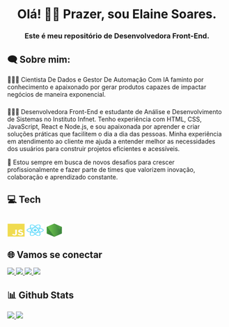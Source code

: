 <h1 align="center">Olá! 👋😄 Prazer, sou Elaine Soares.</h1>
<h3 align="center">Este é meu repositório de Desenvolvedora Front-End.</h3>

<h2 align="left">🗨 Sobre mim:</h2>
🧑🏻‍🎓 Cientista De Dados e Gestor De Automação Com IA faminto por conhecimento e apaixonado por gerar produtos capazes de impactar negócios de maneira exponencial.

###
👨🏻‍💻 Desenvolvedora Front-End e estudante de Análise e Desenvolvimento de Sistemas no Instituto Infnet. Tenho experiência com HTML, CSS, JavaScript, React e Node.js, e sou apaixonada por aprender e criar soluções práticas que facilitem o dia a dia das pessoas. Minha experiência em atendimento ao cliente me ajuda a entender melhor as necessidades dos usuários para construir projetos eficientes e acessíveis.

🚀 Estou sempre em busca de novos desafios para crescer profissionalmente e fazer parte de times que valorizem inovação, colaboração e aprendizado constante.




<h2 align="left">💻 Tech </h2>
<div style="display: inline_block"><br>
  <img align="center" alt="Ela-Js" height="30" width="40" src="https://raw.githubusercontent.com/devicons/devicon/master/icons/javascript/javascript-plain.svg">
  <img align="center" alt="Ela-React" height="30" width="40" src="https://raw.githubusercontent.com/devicons/devicon/master/icons/react/react-original.svg">
   <img align="center" alt="Ela-Node" height="30" width="40" src="https://raw.githubusercontent.com/devicons/devicon/master/icons/nodejs/nodejs-original.svg">
</div>


<h2 align="left">🌐 Vamos se conectar </h2>
<div> 
    <a href="mailto:elaine.almeida@al.infnet.edu.br" target="_blank">
      <img src="https://img.shields.io/badge/-Gmail-%23333?style=for-the-badge&logo=gmail&logoColor=white">
    </a>
    <a href="https://www.linkedin.com/in/elaine-soares-ti/" target="_blank">
      <img src="https://img.shields.io/badge/-LinkedIn-%230077B5?style=for-the-badge&logo=linkedin&logoColor=white">
    </a>  
    <a href="https://portfolio-elainesoares.netlify.app/#/home" target="_blank">
      <img src="https://img.shields.io/badge/-Portfolio-%231E90FF?style=for-the-badge&logo=react&logoColor=white">
    </a>
    <a href="https://api.whatsapp.com/send?l=pt_BR&phone=5585992641415" target="_blank"><img src="https://img.shields.io/badge/WhatsApp-25D366?style=for-the-badge&logo=whatsapp&logoColor=white" target="_blank">
    </a>
</div>


<h2 align="left">📊 Github Stats</h2> 
<div>
  <a href="https://github.com/elasoares">
    <img height="180em" src="https://github-readme-stats.vercel.app/api?username=elasoares&show_icons=true&theme=dracula&include_all_commits=true&count_private=true"/>
    <img height="180em" src="https://github-readme-stats.vercel.app/api/top-langs/?username=elasoares&layout=compact&langs_count=16&theme=dracula"/>
  </a>
</div> 
